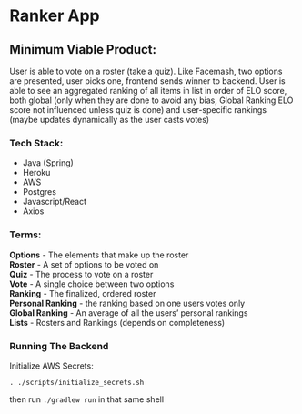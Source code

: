 # Ranker App 

## Minimum Viable Product:
User is able to vote on a roster (take a quiz). Like Facemash, two options are presented, user picks one, frontend sends winner to backend.
User is able to see an aggregated ranking of all items in list in order of ELO score, both global (only when they are done to avoid any bias, Global Ranking ELO score not influenced unless quiz is done) and user-specific rankings (maybe updates dynamically as the user casts votes)

### Tech Stack:
- Java (Spring)   
- Heroku  
- AWS  
- Postgres  
- Javascript/React  
- Axios

### Terms:
**Options** - The elements that make up the roster  
**Roster** - A set of options to be voted on  
**Quiz** - The process to vote on a roster  
**Vote** - A single choice between two options  
**Ranking** - The finalized, ordered roster  
**Personal Ranking** - the ranking based on one users votes only  
**Global Ranking** - An average of all the users’ personal rankings  
**Lists** - Rosters and Rankings (depends on completeness)  

### Running The Backend
Initialize AWS Secrets:
```
. ./scripts/initialize_secrets.sh
```
then run `./gradlew run` in that same shell


